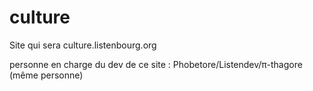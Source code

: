 # culture
Site qui sera culture.listenbourg.org

personne en charge du dev de ce site : Phobetore/Listendev/π-thagore (même personne)
